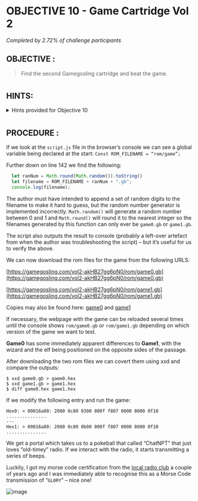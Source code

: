 # OBJECTIVE 10 - Game Cartridge Vol 2 #
_Completed by 2.72% of challenge participants_
## OBJECTIVE : ##
>Find the second Gamegosling cartridge and beat the game.
#  

## HINTS: ##
<details>
  <summary>Hints provided for Objective 10</summary>
  
>-  Try poking around Pixel Island. There really aren't many places you can go here, so try stepping everywhere and see what you get!
>-	This feels the same, but different! 2) If it feels like you are going crazy, you probably are! Or maybe, just maybe, you've not yet figured out where the hidden ROM is hiding. 3) I think I may need to get a DIFFerent perspective. 4) I wonder if someone can give me a few pointers to swap.

</details>

#  

## PROCEDURE : ##
If we look at the `script.js` file in the browser’s console we can see a global variable being declared at the start: `Const ROM_FILENAME = “rom/game”;`

Further down on line 142 we find the following:

```javascript
  let ranNum = Math.round(Math.random()).toString()
  let filename = ROM_FILENAME + ranNum + ".gb";
  console.log(filename);
```
The author must have intended to append a set of random digits to the filename to make it hard to guess, but the random number generator is implemented incorrectly.  `Math.random()` will generate a random number between 0 and 1 and `Math.round()` will round it to the nearest integer so the filenames generated by this function can only ever be `game0.gb` or `game1.gb`.

The script also outputs the result to console (probably a left-over artefact from when the author was troubleshooting the script) – but it’s useful for us to verify the above.

We can now download the rom files for the game from the following URLS:

[https://gamegosling.com/vol2-akHB27gg6pN0/rom/game0.gb](https://gamegosling.com/vol2-akHB27gg6pN0/rom/game0.gb)

[https://gamegosling.com/vol2-akHB27gg6pN0/rom/game1.gb](https://gamegosling.com/vol2-akHB27gg6pN0/rom/game1.gb)

Copies may also be found here:  [game0](Assets/Vol2%20-%20game0.gb)  and [game1](Assets/Vol2%20-%20game1.gb)

If necessary, the webpage with the game can be reloaded several times until the console shows `rom/game0.gb` or `rom/game1.gb` depending on which version of the game we want to test.

**Game0** has some immediately apparent differences to **Game1**, with the wizard and the elf being positioned on the opposite sides of the passage.

After downloading the two rom files we can covert them using xxd and compare the outputs:

```console
$ xxd game0.gb > game0.hex
$ xxd game1.gb > game1.hex
$ diff game0.hex game1.hex
```

If we modify the following entry and run the game:

```console
Hex0: < 00016a80: 2080 0c80 0300 000f f807 0000 0000 0f10   ...............
---
Hex1: > 00016a80: 2080 0c80 0b00 000f f807 0000 0000 0f10   ...............
```

We get a portal which takes us to a pokeball that called “ChatNPT” that just loves “old-timey” radio.  If we interact with the radio, it starts transmitting a series of beeps.  

Luckily, I got my morse code certification from the [local radio club](http://9h1mrl.org/) a couple of years ago and I was immediately able to recognise this as a Morse Code transmission of “`GL0RY`” – nice one! 

![image](https://github.com/beta-j/SANS-Holiday-Hack-Challenge-2023/assets/60655500/fae9f21a-ce37-47e9-bb92-da4bc3f3c94a)

 
